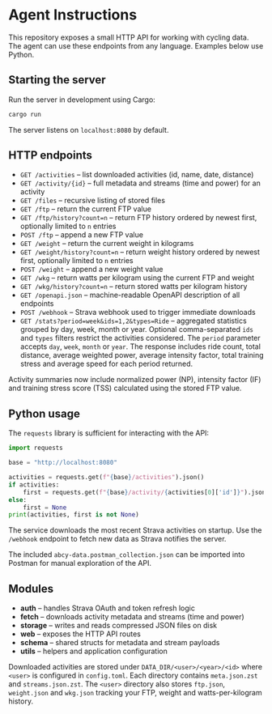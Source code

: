 # Agent Instructions

This repository exposes a small HTTP API for working with cycling data. The agent can use these endpoints from any language. Examples below use Python.

## Starting the server

Run the server in development using Cargo:

```bash
cargo run
```

The server listens on `localhost:8080` by default.

## HTTP endpoints

- `GET /activities` – list downloaded activities (id, name, date, distance)
- `GET /activity/{id}` – full metadata and streams (time and power) for an activity
- `GET /files` – recursive listing of stored files
- `GET /ftp` – return the current FTP value
- `GET /ftp/history?count=n` – return FTP history ordered by newest first, optionally limited to `n` entries
- `POST /ftp` – append a new FTP value
- `GET /weight` – return the current weight in kilograms
- `GET /weight/history?count=n` – return weight history ordered by newest first, optionally limited to `n` entries
- `POST /weight` – append a new weight value
- `GET /wkg` – return watts per kilogram using the current FTP and weight
- `GET /wkg/history?count=n` – return stored watts per kilogram history
- `GET /openapi.json` – machine-readable OpenAPI description of all endpoints
- `POST /webhook` – Strava webhook used to trigger immediate downloads
- `GET /stats?period=week&ids=1,2&types=Ride` – aggregated statistics grouped by day, week,
  month or year. Optional comma-separated `ids` and `types` filters restrict the
  activities considered. The `period` parameter accepts `day`, `week`, `month`
  or `year`.
  The response includes ride count, total distance, average weighted power,
  average intensity factor, total training stress and average speed for each
  period returned.

Activity summaries now include normalized power (NP), intensity factor (IF) and training stress score (TSS) calculated using the stored FTP value.

## Python usage

The `requests` library is sufficient for interacting with the API:

```python
import requests

base = "http://localhost:8080"

activities = requests.get(f"{base}/activities").json()
if activities:
    first = requests.get(f"{base}/activity/{activities[0]['id']}").json()
else:
    first = None
print(activities, first is not None)
```

The service downloads the most recent Strava activities on startup. Use the `/webhook` endpoint to fetch new data as Strava notifies the server.

The included `abcy-data.postman_collection.json` can be imported into Postman for manual exploration of the API.

## Modules

- **auth** – handles Strava OAuth and token refresh logic
- **fetch** – downloads activity metadata and streams (time and power)
- **storage** – writes and reads compressed JSON files on disk
- **web** – exposes the HTTP API routes
- **schema** – shared structs for metadata and stream payloads
- **utils** – helpers and application configuration

Downloaded activities are stored under `DATA_DIR/<user>/<year>/<id>` where
`<user>` is configured in `config.toml`. Each directory contains
`meta.json.zst` and `streams.json.zst`.
The `<user>` directory also stores `ftp.json`, `weight.json` and
`wkg.json` tracking your FTP, weight and watts-per-kilogram history.

